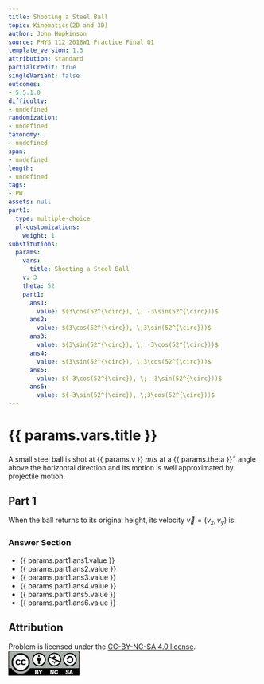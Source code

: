 ```yaml
---
title: Shooting a Steel Ball
topic: Kinematics(2D and 3D)
author: John Hopkinson
source: PHYS 112 2018W1 Practice Final Q1
template_version: 1.3
attribution: standard
partialCredit: true
singleVariant: false
outcomes:
- 5.5.1.0
difficulty:
- undefined
randomization:
- undefined
taxonomy:
- undefined
span:
- undefined
length:
- undefined
tags:
- PW
assets: null
part1:
  type: multiple-choice
  pl-customizations:
    weight: 1
substitutions:
  params:
    vars:
      title: Shooting a Steel Ball
    v: 3
    theta: 52
    part1:
      ans1:
        value: $(3\cos(52^{\circ}), \; -3\sin(52^{\circ}))$
      ans2:
        value: $(3\cos(52^{\circ}), \;3\sin(52^{\circ}))$
      ans3:
        value: $(3\sin(52^{\circ}), \; -3\cos(52^{\circ}))$
      ans4:
        value: $(3\sin(52^{\circ}), \;3\cos(52^{\circ}))$
      ans5:
        value: $(-3\cos(52^{\circ}), \; -3\sin(52^{\circ}))$
      ans6:
        value: $(-3\sin(52^{\circ}), \;3\cos(52^{\circ}))$
---
```

# {{ params.vars.title }}
A small steel ball is shot at {{ params.v }} $m/s$ at a {{ params.theta }}$^{\circ}$ angle above the horizontal direction and its motion is well approximated by projectile motion.

## Part 1

When the ball returns to its original height, its velocity $\overrightarrow{v} = (v_x, v_y)$ is:

### Answer Section

- {{ params.part1.ans1.value }}
- {{ params.part1.ans2.value }}
- {{ params.part1.ans3.value }}
- {{ params.part1.ans4.value }}
- {{ params.part1.ans5.value }}
- {{ params.part1.ans6.value }}

## Attribution

Problem is licensed under the [CC-BY-NC-SA 4.0 license](https://creativecommons.org/licenses/by-nc-sa/4.0/).<br> ![The Creative Commons 4.0 license requiring attribution-BY, non-commercial-NC, and share-alike-SA license.](https://raw.githubusercontent.com/firasm/bits/master/by-nc-sa.png)